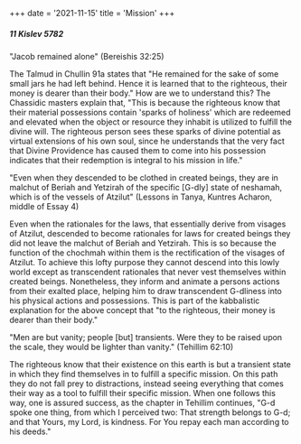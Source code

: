 +++
date = '2021-11-15'
title = 'Mission'
+++

##### 11 Kislev 5782

"Jacob remained alone" (Bereishis 32:25)

The Talmud in Chullin 91a states that "He remained for the sake of some small jars he had left behind. Hence it is learned that to the righteous, their money is dearer than their body." How are we to understand this? The Chassidic masters explain that, "This is because the righteous know that their material possessions contain 'sparks of holiness' which are redeemed and elevated when the object or resource they inhabit is utilized to fulfill the divine will. The righteous person sees these sparks of divine potential as virtual extensions of his own soul, since he understands that the very fact that Divine Providence has caused them to come into his possession indicates that their redemption is integral to his mission in life."

"Even when they descended to be clothed in created beings, they are in malchut of Beriah and Yetzirah of the specific [G-dly] state of neshamah, which is of the vessels of Atzilut" (Lessons in Tanya, Kuntres Acharon, middle of Essay 4)

Even when the rationales for the laws, that essentially derive from visages of Atzilut, descended to become rationales for laws for created beings they did not leave the malchut of Beriah and Yetzirah. This is so because the function of the chochmah within them is the rectification of the visages of Atzilut. To achieve this lofty purpose they cannot descend into this lowly world except as transcendent rationales that never vest themselves within created beings. Nonetheless, they inform and animate a persons actions from their exalted place, helping him to draw transcendent G-dliness into his physical actions and possessions. This is part of the kabbalistic explanation for the above concept that "to the righteous, their money is dearer than their body."

"Men are but vanity; people [but] transients. Were they to be raised upon the scale, they would be lighter than vanity." (Tehillim 62:10)

The righteous know that their existence on this earth is but a transient state in which they find themselves in to fulfill a specific mission. On this path they do not fall prey to distractions, instead seeing everything that comes their way as a tool to fulfill their specific mission. When one follows this way, one is assured success, as the chapter in Tehillim continues, "G-d spoke one thing, from which I perceived two: That strength belongs to G-d; and that Yours, my Lord, is kindness. For You repay each man according to his deeds."
